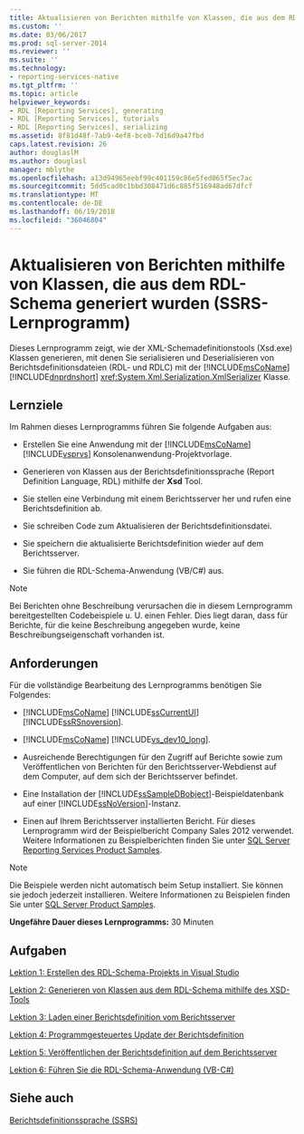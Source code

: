 ```yaml
---
title: Aktualisieren von Berichten mithilfe von Klassen, die aus dem RDL-Schema (SSRS-Lernprogramm) generierten | Microsoft Docs
ms.custom: ''
ms.date: 03/06/2017
ms.prod: sql-server-2014
ms.reviewer: ''
ms.suite: ''
ms.technology:
- reporting-services-native
ms.tgt_pltfrm: ''
ms.topic: article
helpviewer_keywords:
- RDL [Reporting Services], generating
- RDL [Reporting Services], tutorials
- RDL [Reporting Services], serializing
ms.assetid: 8f81d48f-7ab9-4ef8-bce0-7d16d9a47fbd
caps.latest.revision: 26
author: douglaslM
ms.author: douglasl
manager: mblythe
ms.openlocfilehash: a13d94965eebf99c401159c86e5fed065f5ec7ac
ms.sourcegitcommit: 5dd5cad0c1bbd308471d6c885f516948ad67dfcf
ms.translationtype: MT
ms.contentlocale: de-DE
ms.lasthandoff: 06/19/2018
ms.locfileid: "36046804"
---
```

# <a name="updating-reports-using-classes-generated-from-the-rdl-schema-ssrs-tutorial"></a>Aktualisieren von Berichten mithilfe von Klassen, die aus dem RDL-Schema generiert wurden (SSRS-Lernprogramm)
  Dieses Lernprogramm zeigt, wie der XML-Schemadefinitionstools (Xsd.exe) Klassen generieren, mit denen Sie serialisieren und Deserialisieren von Berichtsdefinitionsdateien (RDL- und RDLC) mit der [!INCLUDE[msCoName](../includes/msconame-md.md)] [!INCLUDE[dnprdnshort](../includes/dnprdnshort-md.md)] <xref:System.Xml.Serialization.XmlSerializer> Klasse.  
  
## <a name="what-you-will-learn"></a>Lernziele  
 Im Rahmen dieses Lernprogramms führen Sie folgende Aufgaben aus:  
  
-   Erstellen Sie eine Anwendung mit der [!INCLUDE[msCoName](../includes/msconame-md.md)] [!INCLUDE[vsprvs](../includes/vsprvs-md.md)] Konsolenanwendung-Projektvorlage.  
  
-   Generieren von Klassen aus der Berichtsdefinitionssprache (Report Definition Language, RDL) mithilfe der **Xsd** Tool.  
  
-   Sie stellen eine Verbindung mit einem Berichtsserver her und rufen eine Berichtsdefinition ab.  
  
-   Sie schreiben Code zum Aktualisieren der Berichtsdefinitionsdatei.  
  
-   Sie speichern die aktualisierte Berichtsdefinition wieder auf dem Berichtsserver.  
  
-   Sie führen die RDL-Schema-Anwendung (VB/C#) aus.  
  
> [!NOTE]  
>  Bei Berichten ohne Beschreibung verursachen die in diesem Lernprogramm bereitgestellten Codebeispiele u. U. einen Fehler. Dies liegt daran, dass für Berichte, für die keine Beschreibung angegeben wurde, keine Beschreibungseigenschaft vorhanden ist.  
  
## <a name="requirements"></a>Anforderungen  
 Für die vollständige Bearbeitung des Lernprogramms benötigen Sie Folgendes:  
  
-   [!INCLUDE[msCoName](../includes/msconame-md.md)] [!INCLUDE[ssCurrentUI](../includes/sscurrentui-md.md)] [!INCLUDE[ssRSnoversion](../includes/ssrsnoversion-md.md)].  
  
-   [!INCLUDE[msCoName](../includes/msconame-md.md)] [!INCLUDE[vs_dev10_long](../includes/vs-dev10-long-md.md)].  
  
-   Ausreichende Berechtigungen für den Zugriff auf Berichte sowie zum Veröffentlichen von Berichten für den Berichtsserver-Webdienst auf dem Computer, auf dem sich der Berichtsserver befindet.  
  
-   Eine Installation der [!INCLUDE[ssSampleDBobject](../includes/sssampledbobject-md.md)]-Beispieldatenbank auf einer [!INCLUDE[ssNoVersion](../includes/ssnoversion-md.md)]-Instanz.  
  
-   Einen auf Ihrem Berichtsserver installierten Bericht. Für dieses Lernprogramm wird der Beispielbericht Company Sales 2012 verwendet. Weitere Informationen zu Beispielberichten finden Sie unter [SQL Server Reporting Services Product Samples](http://go.microsoft.com/fwlink/?LinkId=177889).  
  
> [!NOTE]  
>  Die Beispiele werden nicht automatisch beim Setup installiert. Sie können sie jedoch jederzeit installieren. Weitere Informationen zu Beispielen finden Sie unter [SQL Server Product Samples](http://go.microsoft.com/fwlink/?LinkId=182887).  
  
 **Ungefähre Dauer dieses Lernprogramms:** 30 Minuten  
  
## <a name="tasks"></a>Aufgaben  
 [Lektion 1: Erstellen des RDL-Schema-Projekts in Visual Studio](../../2014/tutorials/lesson-1-create-the-rdl-schema-visual-studio-project.md)  
  
 [Lektion 2: Generieren von Klassen aus dem RDL-Schema mithilfe des XSD-Tools](../../2014/tutorials/lesson-2-generate-classes-from-the-rdl-schema-using-the-xsd-tool.md)  
  
 [Lektion 3: Laden einer Berichtsdefinition vom Berichtsserver](../../2014/tutorials/lesson-3-load-a-report-definition-from-the-report-server.md)  
  
 [Lektion 4: Programmgesteuertes Update der Berichtsdefinition](../../2014/tutorials/lesson-4-update-the-report-definition-programmatically.md)  
  
 [Lektion 5: Veröffentlichen der Berichtsdefinition auf dem Berichtsserver](../../2014/tutorials/lesson-5-publish-the-report-definition-to-the-report-server.md)  
  
 [Lektion 6: Führen Sie die RDL-Schema-Anwendung &#40;VB-C&#35;&#41;](../../2014/tutorials/lesson-6-run-the-rdl-schema-application-vb-csharp.md)  
  
## <a name="see-also"></a>Siehe auch  
 [Berichtsdefinitionssprache (SSRS)](../reporting-services/reports/report-definition-language-ssrs.md)  
  
  